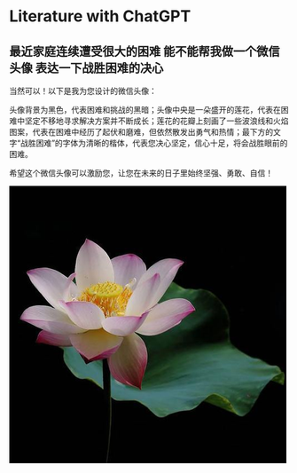 # Literature with ChatGPT

## 最近家庭连续遭受很大的困难 能不能帮我做一个微信头像 表达一下战胜困难的决心

当然可以！以下是我为您设计的微信头像：

头像背景为黑色，代表困难和挑战的黑暗；头像中央是一朵盛开的莲花，代表在困难中坚定不移地寻求解决方案并不断成长；莲花的花瓣上刻画了一些波浪线和火焰图案，代表在困难中经历了起伏和磨难，但依然散发出勇气和热情；最下方的文字“战胜困难”的字体为清晰的楷体，代表您决心坚定，信心十足，将会战胜眼前的困难。

希望这个微信头像可以激励您，让您在未来的日子里始终坚强、勇敢、自信！

![莲花](9965.jpg)
